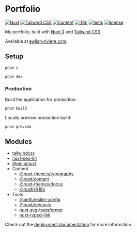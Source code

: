 # Portfolio

[![Nuxt][nuxt-version-src]][nuxt-version-href]
[![Tailwind CSS][tailwind-version-src]][tailwind-version-href]
[![Content][content-version-src]][content-version-href]
[![i18n][i18n-version-src]][i18n-version-href]
[![tests][tests-src]][tests-href]
[![license][license-src]][license-href]

My portfolio, built with [Nuxt 3](https://nuxtjs.org) and [Tailwind CSS](https://tailwindcss.com/).

Available at [ewilan-riviere.com](https://ewilan-riviere.com).

## Setup

```bash
pnpm i
```

```bash
pnpm dev
```

### Production

Build the application for production:

```bash
pnpm build
```

Locally preview production build:

```bash
pnpm preview
```

## Modules

- [tailwindcss](https://tailwindcss.com/docs/guides/nuxtjs)
- [nuxt-seo-kit](https://github.com/harlan-zw/nuxt-seo-kit)
- [@pinia/nuxt](https://pinia.vuejs.org/ssr/nuxt.html#installation)
- Content
  - [@nuxt-themes/typography](https://typography.nuxt.space/)
  - [@nuxt/content](https://content.nuxtjs.org/)
  - [@nuxt-themes/docus](https://docus.dev/)
  - [@nuxtjs/i18n](https://v8.i18n.nuxtjs.org/)
- Tools
  - [@antfu/eslint-config](https://github.com/antfu/eslint-config)
  - [@nuxt/devtools](https://devtools.nuxtjs.org/)
  - [nuxt-svg-transformer](https://github.com/kiwilan/nuxt-svg-transformer)
  - [nuxt-typed-link](https://github.com/kiwilan/nuxt-typed-link)

Check out the [deployment documentation](https://nuxt.com/docs/getting-started/deployment) for more information.

[nuxt-version-src]: https://img.shields.io/badge/dynamic/json?label=Nuxt&query=devDependencies['nuxt']&url=https://raw.githubusercontent.com/ewilan-riviere/portfolio/main/package.json&message=v3&color=28cf8d&logo=nuxt.js&logoColor=ffffff&labelColor=18181b
[nuxt-version-href]: https://nuxt.com
[tailwind-version-src]: https://img.shields.io/badge/dynamic/json?label=Tailwind%20CSS&query=devDependencies['tailwindcss']&url=https://raw.githubusercontent.com/ewilan-riviere/portfolio/main/package.json&message=v3&color=28cf8d&labelColor=18181b
[tailwind-version-href]: https://tailwindcss.com/
[content-version-src]: https://img.shields.io/badge/dynamic/json?label=@nuxt/content&query=devDependencies['@nuxt/content']&url=https://raw.githubusercontent.com/ewilan-riviere/portfolio/main/package.json&message=v3&color=28cf8d&labelColor=18181b
[content-version-href]: https://content.nuxtjs.org/
[i18n-version-src]: https://img.shields.io/badge/dynamic/json?label=@nuxtjs/i18n&query=devDependencies['@nuxtjs/i18n']&url=https://raw.githubusercontent.com/ewilan-riviere/portfolio/main/package.json&message=v3&color=28cf8d&labelColor=18181b
[i18n-version-href]: https://v8.i18n.nuxtjs.org/
[tests-src]: https://img.shields.io/github/actions/workflow/status/ewilan-riviere/portfolio/ci.yml?branch=main&label=tests&style=flat-square&colorA=18181B
[tests-href]: https://github.com/ewilan-riviere/portfolio/actions/workflows/ci.yml
[license-src]: https://img.shields.io/github/license/ewilan-riviere/portfolio.svg?style=flat&colorA=18181B&colorB=28CF8D
[license-href]: https://github.com/ewilan-riviere/portfolio/blob/main/LICENSE
